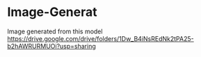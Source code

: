# Image-Generat


Image generated from this model https://drive.google.com/drive/folders/1Dw_B4iNsREdNk2tPA25-b2hAWRURMUOi?usp=sharing
